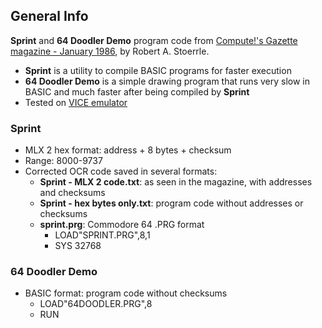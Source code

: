 ## General Info
**Sprint** and **64 Doodler Demo** program code from [Compute!'s Gazette magazine - January 1986](https://archive.org/details/1986-01-computegazette/page/n73/), by Robert A. Stoerrle.
* **Sprint** is a utility to compile BASIC programs for faster execution
* **64 Doodler Demo** is a simple drawing program that runs very slow in BASIC and much faster after being compiled by **Sprint**
* Tested on [VICE emulator](https://vice-emu.sourceforge.io/)

### Sprint
* MLX 2 hex format: address + 8 bytes + checksum
* Range: 8000-9737
* Corrected OCR code saved in several formats:
  * **Sprint - MLX 2 code.txt**: as seen in the magazine, with addresses and checksums
  * **Sprint - hex bytes only.txt**: program code without addresses or checksums
  * **sprint.prg**: Commodore 64 .PRG format
    * LOAD"SPRINT.PRG",8,1
    * SYS 32768

### 64 Doodler Demo
* BASIC format: program code without checksums
  * LOAD"64DOODLER.PRG",8
  * RUN
